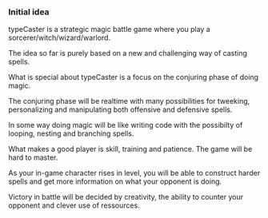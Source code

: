 ### Initial idea

typeCaster is a strategic magic battle game where you play a sorcerer/witch/wizard/warlord.

The idea so far is purely based on a new and challenging way of casting spells.

What is special about typeCaster is a focus on the conjuring phase of doing magic.

The conjuring phase will be realtime with many possibilities for tweeking, personalizing and manipulating both offensive and defensive spells.

In some way doing magic will be like writing code with the possibilty of looping, nesting and branching spells.

What makes a good player is skill, training and patience. The game will be hard to master.

As your in-game character rises in level, you will be able to construct harder spells and get more information on what your opponent is doing.

Victory in battle will be decided by creativity, the ability to counter your opponent and clever use of ressources.
